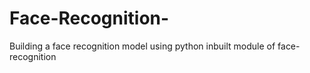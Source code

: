 # Face-Recognition-
Building a face recognition model using python inbuilt module of face-recognition
